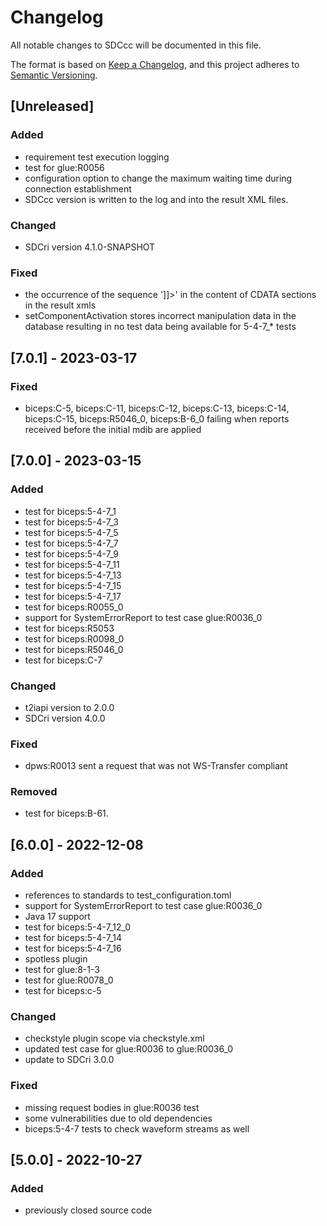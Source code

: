 # Changelog
All notable changes to SDCcc will be documented in this file.

The format is based on [Keep a Changelog](https://keepachangelog.com/en/1.0.0/),
and this project adheres to [Semantic Versioning](https://semver.org/spec/v2.0.0.html).

## [Unreleased]

### Added
- requirement test execution logging
- test for glue:R0056
- configuration option to change the maximum waiting time during connection establishment
- SDCcc version is written to the log and into the result XML files.

### Changed
- SDCri version 4.1.0-SNAPSHOT

### Fixed
- the occurrence of the sequence ']]>' in the content of CDATA sections in the result xmls
- setComponentActivation stores incorrect manipulation data in the database resulting in no test data being available for 5-4-7_* tests

## [7.0.1] - 2023-03-17

### Fixed
- biceps:C-5, biceps:C-11, biceps:C-12, biceps:C-13, biceps:C-14, biceps:C-15, biceps:R5046_0, biceps:B-6_0 failing when reports received before the initial mdib are applied

## [7.0.0] - 2023-03-15

### Added
- test for biceps:5-4-7_1
- test for biceps:5-4-7_3
- test for biceps:5-4-7_5
- test for biceps:5-4-7_7
- test for biceps:5-4-7_9
- test for biceps:5-4-7_11
- test for biceps:5-4-7_13
- test for biceps:5-4-7_15
- test for biceps:5-4-7_17
- test for biceps:R0055_0
- support for SystemErrorReport to test case glue:R0036_0
- test for biceps:R5053
- test for biceps:R0098_0
- test for biceps:R5046_0
- test for biceps:C-7

### Changed
- t2iapi version to 2.0.0
- SDCri version 4.0.0

### Fixed
- dpws:R0013 sent a request that was not WS-Transfer compliant

### Removed
- test for biceps:B-61.
 
## [6.0.0] - 2022-12-08

### Added
- references to standards to test_configuration.toml
- support for SystemErrorReport to test case glue:R0036_0
- Java 17 support
- test for biceps:5-4-7_12_0
- test for biceps:5-4-7_14
- test for biceps:5-4-7_16
- spotless plugin
- test for glue:8-1-3
- test for glue:R0078_0
- test for biceps:c-5

### Changed
- checkstyle plugin scope via checkstyle.xml
- updated test case for glue:R0036 to glue:R0036_0
- update to SDCri 3.0.0

### Fixed
- missing request bodies in glue:R0036 test
- some vulnerabilities due to old dependencies
- biceps:5-4-7 tests to check waveform streams as well

## [5.0.0] - 2022-10-27
### Added
- previously closed source code
